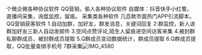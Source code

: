 个微企微各种协议软件
QQ营销，偷人各种协议软件
自媒体：抖音快手小红蜀，直播间采集，询盘监控，留痕。
采集类各种软件
几百款市面热门APP引流脚本。QQ营销获客软件
1.自动加群，加好友，群发消息，关键词回复
2:群监控，新人进群加好友三新人自动发邮件
3.空间点赞评论,陌生人留痕进空间访客来集
4.被封群私聊群成员，被封群成员提取
5.Q群成员变动数据统计，群成员提取
6.Q群成员提取，QQ批量查绑手机号
7群采集![IMG_4580](https://github.com/user-attachments/assets/6ea2bb06-68f3-4199-acf9-71ef4bbd777e)

